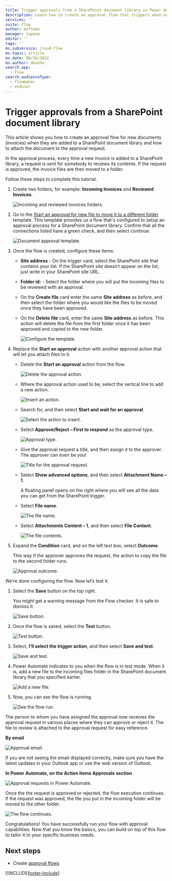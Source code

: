 ```yaml
---
title: Trigger approvals from a SharePoint document library in Power Automate | Microsoft Docs
description: Learn how to create an approval flow that triggers when new files are added to a SharePoint library in Power Automate.
services: ''
suite: flow
author: msftman
manager: tapanm
editor: ''
tags: ''
ms.subservice: cloud-flow
ms.topic: article
ms.date: 06/16/2022
ms.author: deonhe
search.app: 
  - Flow
search.audienceType: 
  - flowmaker
  - enduser
---
```


# Trigger approvals from a SharePoint document library

This article shows you how to create an approval flow for new documents (invoices) when they are added to a SharePoint document library and how to attach the document to the approval request.  
  
In the approval process, every time a new invoice is added to a SharePoint library, a request is sent for somebody to reviews its contents. If the request is approved, the invoice files are then moved to a folder.

Follow these steps to complete this tutorial.

1. Create two folders, for example: **Incoming Invoices** and **Reviewed Invoices**.

   ![Incoming and reviewed invoices folders.](media/trigger-sharepoint-library/incoming.png)

1. Go to the [Start an approval for new file to move it to a different folder](https://us.flow.microsoft.com/galleries/public/templates/d0ffe4d14c9c418e8f8ad49c3a6afcf6/start-an-approval-for-new-file-to-move-it-to-a-different-folder/) template. This template provides us a flow that's configured to setup an approval process for a SharePoint document library. Confirm that all the connections listed have a green check, and then select continue.  
  
   ![Document approval template.](media/trigger-sharepoint-library/template.png)

1. Once the flow is created, configure these items.

   - **Site address** - On the trigger card, select the SharePoint site that contains your list. If the SharePoint site doesn’t appear on the list, just write in your SharePoint site URL. 
   
   - **Folder id:** - Select the folder where you will put the incoming files to be reviewed with an approval.

   - On the **Create file** card enter the same **Site address** as before, and then select the folder where you would like the files to be moved once they have been approved.

   - On the **Delete file** card, enter the same **Site address** as before. This action will delete the file from the first folder once it has been approved and copied to the new folder.

     ![Configure the template.](media/trigger-sharepoint-library/template2.png)

1. Replace the **Start an approval** action with another approval action that will let you attach files to it.

   - Delete the **Start an approval** action from the flow. 

        ![Delete the approval action.](media/trigger-sharepoint-library/delete-action.png)

   - Where the approval action used to be, select the vertical line to add a new action.

       ![Insert an action.](media/trigger-sharepoint-library/insert-action.png)

   - Search for, and then select **Start and wait for an approval**.

       ![Select the action to insert.](media/trigger-sharepoint-library/select-action.png)

   - Select **Approve/Reject – First to respond** as the approval type. 
      
       ![Approval type.](media/trigger-sharepoint-library/approval-type.png)

   - Give the approval request a title, and then assign it to the approver. The approver can even be you!

       ![Title for the approval request.](media/trigger-sharepoint-library/approval-title.png)

   - Select **Show advanced options**, and then select **Attachment Name – 1**. 
   
      A floating panel opens on the right where you will see all the data you can get from the SharePoint trigger. 
   
   - Select **File name**.
       
       ![The file name.](media/trigger-sharepoint-library/file-name.png)

   - Select **Attachments Content – 1**, and then select **File Content**.  
      
       ![The file contents.](media/trigger-sharepoint-library/file-content.png)

1. Expand the **Condition** card, and on the left text box, select **Outcome**. 

   This way if the approver approves the request, the action to copy the file to the second folder runs.  
  
   ![Approval outcome.](media/trigger-sharepoint-library/outcome.png)

We’re done configuring the flow. Now let’s test it. 

1. Select the **Save** button on the top right. 
   
   You might get a warning message from the Flow checker. It is safe to dismiss it.  
  
   ![Save button.](media/trigger-sharepoint-library/save.png)

1. Once the flow is saved, select the **Test** button.
  
   ![Test button.](media/trigger-sharepoint-library/test.png)

1. Select, **I’ll select the trigger action**, and then select **Save and test**.  

   ![Save and test.](media/trigger-sharepoint-library/save-test.png)

1. Power Automate indicates to you when the flow is in test mode. When it is, add a new file to the incoming files folder in the SharePoint document library that you specified earlier.  
  
   ![Add a new file.](media/trigger-sharepoint-library/new-file.png)

1. Now, you can see the flow is running.

   ![See the flow run.](media/trigger-sharepoint-library/run.png)

The person to whom you have assigned the approval now receives the approval request in various places where they can approve or reject it. The file to review is attached to the approval request for easy reference.

**By email**  
  
   ![Approval email.](media/trigger-sharepoint-library/email.png)

If you are not seeing the email displayed correctly, make sure you have the latest updates in your Outlook app or use the web version of Outlook.

**In Power Automate, on the Action items Approvals section**  
  
   ![Approval requests in Power Automate.](media/trigger-sharepoint-library/portal.png)

Once the the request is approved or rejected, the flow execution continues. If the request was approved, the file you put in the incoming folder will be moved to the other folder.

   ![The flow continues.](media/trigger-sharepoint-library/continue.png)

Congratulations! You have successfully run your flow with approval capabilities. Now that you know the basics, you can build on top of this flow to tailor it to your specific business needs.



## Next steps

- Create [approval flows](modern-approvals.md)






 


[!INCLUDE[footer-include](includes/footer-banner.md)]